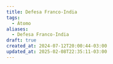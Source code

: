 ```yaml
---
title: Defesa Franco-India
tags:
  - Átomo
aliases:
  - Defesa Franco-India
draft: true
created_at: 2024-07-12T20:00:44-03:00
updated_at: 2025-02-08T22:35:11-03:00
---
```


